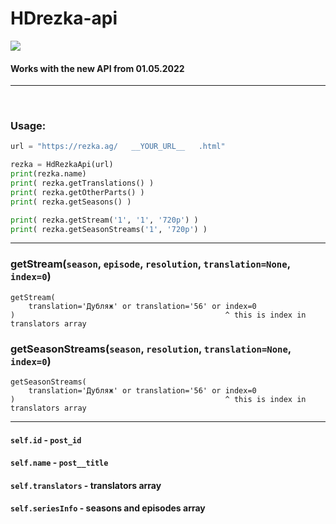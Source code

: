 # HDrezka-api

<img src="https://shields.io/badge/version-v2.0-blue">

#### Works with the new API from 01.05.2022

<hr></br>

### Usage:

```python
url = "https://rezka.ag/   __YOUR_URL__   .html"

rezka = HdRezkaApi(url)
print(rezka.name)
print( rezka.getTranslations() )
print( rezka.getOtherParts() )
print( rezka.getSeasons() )

print( rezka.getStream('1', '1', '720p') )
print( rezka.getSeasonStreams('1', '720p') )
```

<hr>

### getStream(`season`, `episode`, `resolution`, `translation=None`, `index=0`)
```
getStream(
    translation='Дубляж' or translation='56' or index=0
)                                               ^ this is index in translators array
```
### getSeasonStreams(`season`, `resolution`, `translation=None`, `index=0`)
```
getSeasonStreams(
    translation='Дубляж' or translation='56' or index=0
)                                               ^ this is index in translators array
```
<hr>

#### `self.id` - `post_id`
#### `self.name` - `post__title`
#### `self.translators` - translators array
#### `self.seriesInfo` - seasons and episodes array
